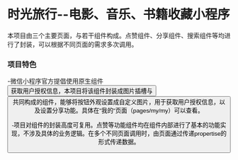 # 时光旅行--电影、音乐、书籍收藏小程序

本项目由三个主要页面，与若干组件构成。点赞组件、分享组件、搜索组件等均进行了封装，可以根据不同页面的需求多次调用。

### 项目特色

-微信小程序官方提倡使用原生组件<button>获取用户授权信息，本项目将该组件封装成图片插槽<slot>与<button>共同构成的组件，能够将按钮外观设置成自定义图片，用于获取用户授权信息，以及设置分享功能。具体在"我的"页面（pages/my/my）可以查看。

-项目对组件的封装高度可复用。点赞等功能组件均在组件内部进行了基本的功能实现，不涉及具体的业务逻辑。在多个不同页面调用时，由页面通过传递propertise的形式传递数据。